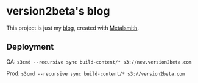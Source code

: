 # version2beta's blog #

This project is just my [blog][], created with [Metalsmith].

[blog]: http://www.version2beta.com "version2beta blog"
[Metalsmith]: http://www.metalsmith.io "Metalsmith static site generator"

## Deployment

QA: `s3cmd --recursive sync build-content/* s3://new.version2beta.com`

Prod: `s3cmd --recursive sync build-content/* s3://version2beta.com`
